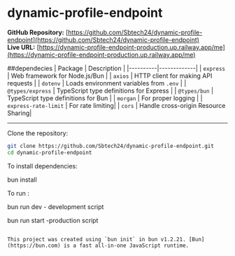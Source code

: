 # dynamic-profile-endpoint

**GitHub Repository:** [https://github.com/Sbtech24/dynamic-profile-endpoint](https://github.com/Sbtech24/dynamic-profile-endpoint)  
**Live URL:** [https://dynamic-profile-endpoint-production.up.railway.app/me](https://dynamic-profile-endpoint-production.up.railway.app/me)


##dependecies 
| Package | Description |
|----------|-------------|
| `express` | Web framework for Node.js/Bun |
| `axios` | HTTP client for making API requests |
| `dotenv` | Loads environment variables from `.env` |
| `@types/express` | TypeScript type definitions for Express |
| `@types/bun` | TypeScript type definitions for Bun |
| `morgan` | For proper logging |
| `express-rate-limit` | For rate limiting|
| `cors` | Handle cross-origin Resource Sharing|


---
Clone the repository:

```bash
git clone https://github.com/Sbtech24/dynamic-profile-endpoint.git
cd dynamic-profile-endpoint
```
To install dependencies:

bun install

To run :

bun run dev - development script 

bun run start -production script
```

This project was created using `bun init` in bun v1.2.21. [Bun](https://bun.com) is a fast all-in-one JavaScript runtime.
